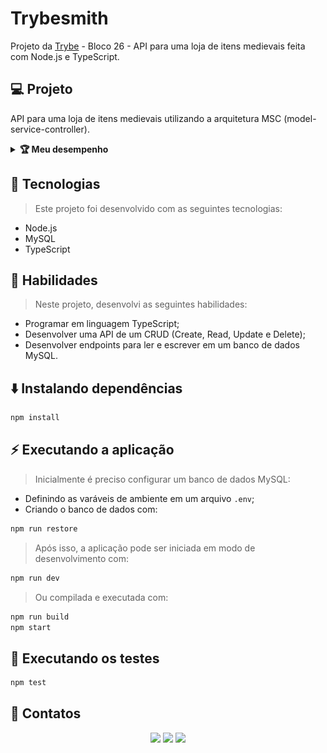 # Trybesmith
Projeto da [Trybe](https://www.betrybe.com/) - Bloco 26 - API para uma loja de itens medievais feita com Node.js e TypeScript.

## 💻 Projeto

API para uma loja de itens medievais utilizando a arquitetura MSC (model-service-controller).

<details>
  <summary><strong>🏆 Meu desempenho</strong></summary><br />

  <img src="project-info/trybesmith.png"/>
</details>

## 🚀 Tecnologias
> Este projeto foi desenvolvido com as seguintes tecnologias:

- Node.js
- MySQL
- TypeScript

## 📌 Habilidades

> Neste projeto, desenvolvi as seguintes habilidades:

- Programar em linguagem TypeScript;
- Desenvolver uma API de um CRUD (Create, Read, Update e Delete);
- Desenvolver endpoints para ler e escrever em um banco de dados MySQL.

## ⬇️ Instalando dependências

```bash
npm install
``` 

## ⚡ Executando a aplicação

> Inicialmente é preciso configurar um banco de dados MySQL:
- Definindo as varáveis de ambiente em um arquivo `.env`;
- Criando o banco de dados com:
```bash
npm run restore
```
> Após isso, a aplicação pode ser iniciada em modo de desenvolvimento com:
```bash
npm run dev
``` 
> Ou compilada e executada com:
```bash
npm run build
npm start
``` 

## 🧪 Executando os testes

```bash
npm test
```

## 💬 Contatos

<div align="center" style="display: inline_block">
  <a href="https://julianoboese.github.io" target="_blank"><img height="28rem" src="https://img.shields.io/badge/my_portfolio-3fc337?style=for-the-badge" target="_blank"></a> 
  <a href="https://www.linkedin.com/in/julianoboese" target="_blank"><img height="28rem" src="https://img.shields.io/badge/LinkedIn-0077B5?style=for-the-badge&logo=linkedin&logoColor=white"></a> 
  <a href = "mailto:juliano.boese@gmail.com"><img height="28rem" src="https://img.shields.io/badge/Gmail-D14836?style=for-the-badge&logo=gmail&logoColor=white" target="_blank"></a>
</div>

<!-- ## 📄 Licença

Esse projeto está sob licença. Veja o arquivo [LICENÇA](LICENSE.md) para mais detalhes.
